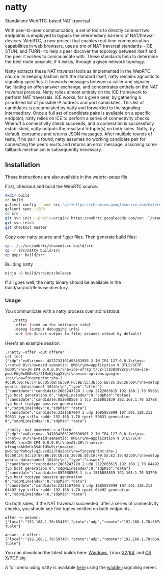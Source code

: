# natty

Standalone WebRTC-based NAT traversal

With peer-to-peer communcation, a set of tools to directly connect two endpoints is employed to bypass the intermediary barriers of NAT/firewall devices. WebRTC, a new project that enables real-time communication capabilities in web browsers, uses a trio of NAT traversal standards--ICE, STUN, and TURN--to help a peer discover the topology between itself and the peer it wishes to communicate with. These standards help to determine the best route possible, if it exists, through a given network topology.

Natty extracts these NAT traversal tools as implemented in the WebRTC source.
In keeping fashion with the standard itself, natty remains agnostic to
signaling specifics. It forwards messages between a caller and signaler,
facilitating an offer/answer exchange, and concentrates entirely on the NAT
traversal process.
Natty relies almost entirely on the ICE framework to perform NAT traversals. ICE works, for a given peer, by gathering a prioritized list of possible IP address and port candidates. This list of candidates is accumulated by natty and forwarded to the signaling intermediary. Once a full set of candidate pairs is available on a specific endpoint, natty relies on ICE to perform a series of connectivity checks.
When/if a connectivity check succeeds, and a connection is successfully established, natty outputs the resultant 5-tuple(s) on both sides. Natty, by default, consumes and returns JSON messages. After multiple rounds of tests, if no pair is found, natty assumes no working candidate pair for connecting the peers exists and returns an error message, assuming some fallback mechanism is subsequently necessary.

## Installation
These instructions are also available in the webrtc-setup file. 

First, checkout and build the WebRTC source:
```bash
mkdir build
cd build
gclient config --name src 'git+https://chromium.googlesource.com/external/webrtc'
gclient sync -j200
cd src
git svn init --prefix=origin/ https://webrtc.googlecode.com/svn -T/branches/3.55/webrtc@6541 --rewrite-root=http://webrtc.googlecode.com/svn
git svn fetch
git checkout master
```

Copy over natty source and *.gyp files. Then generate build files:
```bash
cp ../../src/webrtc/channel.cc build/src
cp -r src/natty build/src
cp gyp/* build/src
```

Building natty
```
ninja -C build/src/out/Release
```

If all goes well, the natty binary should be available in the build/src/out/Release directory.

### Usage
You communicate with a natty process over stdin/stdout.

```bash
   ./natty
    -offer (used on the initiator side)
    -debug (output debugging info)
    -out (re-direct output to file; assumes stdout by default)
```
Here's an example session:
```
./natty -offer -out offerer
cat test
{"sdp":"v=0\r\no=- 4872732101493451958 2 IN IP4 127.0.0.1\r\ns=-\r\nt=0 0\r\na=msid-semantic: WMS\r\nm=application 9 DTLS/SCTP 5000\r\nc=IN IP4 0.0.0.0\r\na=ice-ufrag:t/JZ+l7sDBx99Zcy\r\na=ice-pwd:FWg9xOKBe51/2IMxWjkqqXYg\r\na=ice-options:google-ice\r\na=fingerprint:sha-1 46:BC:06:FE:C4:EC:D5:0B:CE:B9:FC:BE:55:3E:65:EB:85:28:26:06\r\na=setup:actpass\r\na=mid:data\r\na=sctpmap:5000 webrtc-datachannel 1024\r\n","type":"offer"}
{"candidate":"candidate:2085243720 1 udp 2122063615 192.168.1.70 59631 typ host generation 0","sdpMLineIndex":0,"sdpMid":"datae}
{"candidate":"candidate:852080568 1 tcp 1518083839 192.168.1.70 53788 typ host tcptype passive generation 0","sdpMLineIndex":0,"sdpMid":"data"}
{"candidate":"candidate:2321167004 1 udp 1685855999 107.201.128.213 59631 typ srflx raddr 192.168.1.70 rport 59631 generation 0","sdpMLineIndex":0,"sdpMid":"data"}

./natty -out answerer < offerer
{"sdp":"v=0\r\no=- 3470342631269636907 2 IN IP4 127.0.0.1\r\ns=-\r\nt=0 0\r\na=msid-semantic: WMS\r\nm=application 9 DTLS/SCTP 5000\r\nc=IN IP4 0.0.0.0\r\nb=AS:30\r\na=ice-ufrag:kAk9nHxBSAnIU5w9\r\na=ice-pwd:SgPPuhcyl/qZu/cdZiJTQyJq\r\na=fingerprint:sha-1 05:60:24:81:2D:8F:B6:10:C6:EE:20:0E:59:CA:F9:5E:E2:19:42:D5\r\na=setup:active\r\na=mid:data\r\na=sctpmap:5000 webrtc-datachannel 1024\r\n","type":"answer"}
{"candidate":"candidate:2085243720 1 udp 2122063615 192.168.1.70 64492 typ host generation 0","sdpMLineIndex":0,"sdpMid":"data"}
{"candidate":"candidate:852080568 1 tcp 1518083839 192.168.1.70 53790 typ host tcptype passive generation 0","sdpMLineIndex":0,"sdpMid":"data"}
{"candidate":"candidate:2321167004 1 udp 1685855999 107.201.128.213 64492 typ srflx raddr 192.168.1.70 rport 64492 generation 0","sdpMLineIndex":0,"sdpMid":"data"}
```
On both sides, if the NAT traversal succeeded, after a series of connectivity checks, you should see five tuples emitted on both endpoints. 
```
offer -> answer: {"local":"192.168.1.70:65410","proto":"udp","remote":"192.168.1.70:50746","type":"5-tuple"}

answer -> offer: {"local":"192.168.1.70:50746","proto":"udp","remote":"192.168.1.70:65410","type":"5-tuple"}
```


You can download the latest builds here: 
[Windows](https://s3.amazonaws.com/bifurcate/natty/windows/x86/natty.exe), Linux [32](https://s3.amazonaws.com/bifurcate/natty/linux/i386/natty)/[64](https://s3.amazonaws.com/bifurcate/natty/linux/x86_64/natty), and [OS X](https://s3.amazonaws.com/bifurcate/natty/osx/natty)/[PGP sig](https://s3.amazonaws.com/bifurcate/natty/osx/natty.asc)
                                                
A full demo using natty is available [here](https://github.com/getlantern/go-natty) using the [waddell](https://github.com/getlantern/waddell) signaling server.
